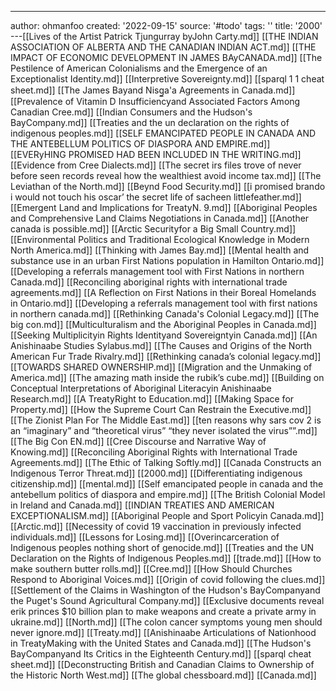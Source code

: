 ---
author: ohmanfoo
created: '2022-09-15'
source: '#todo'
tags: ''
title: '2000'
---[[Lives of the Artist Patrick Tjungurray byJohn Carty.md]]
[[THE INDIAN ASSOCIATION OF ALBERTA AND THE CANADIAN INDIAN ACT.md]]
[[THE IMPACT OF ECONOMIC DEVELOPMENT IN JAMES BAyCANADA.md]]
[[The Pestilence of American Colonialisms and the Emergence of an Exceptionalist Identity.md]]
[[Interpretive Sovereignty.md]]
[[sparql 1 1 cheat sheet.md]]
[[The James Bayand Nisg̲a'a Agreements in Canada.md]]
[[Prevalence of Vitamin D Insufficiencyand Associated Factors Among Canadian Cree.md]]
[[Indian Consumers and the Hudson's BayCompany.md]]
[[Treaties and the un declaration on the rights of indigenous peoples.md]]
[[SELF EMANCIPATED PEOPLE IN CANADA AND THE ANTEBELLUM POLITICS OF DIASPORA AND EMPIRE.md]]
[[EVERyHING PROMISED HAD BEEN INCLUDED IN THE WRITING.md]]
[[Evidence from Cree Dialects.md]]
[[The secret irs files trove of never before seen records reveal how the wealthiest avoid income tax.md]]
[[The Leviathan of the North.md]]
[[Beynd Food Security.md]]
[[i promised brando i would not touch his oscar’ the secret life of sacheen littlefeather.md]]
[[Emergent Land and Implications for TreatyN. 9.md]]
[[Aboriginal Peoples and Comprehensive Land Claims Negotiations in Canada.md]]
[[Another canada is possible.md]]
[[Arctic Securityfor a Big Small Country.md]]
[[Environmental Politics and Traditional Ecological Knowledge in Modern North America.md]]
[[Thinking with James Bay.md]]
[[Mental health and substance use in an urban First Nations population in Hamilton Ontario.md]]
[[Developing a referrals management tool with First Nations in northern Canada.md]]
[[Reconciling aboriginal rights with international trade agreements.md]]
[[A Reflection on First Nations in their Boreal Homelands in Ontario.md]]
[[Developing a referrals management tool with first nations in northern canada.md]]
[[Rethinking Canada's Colonial Legacy.md]]
[[The big con.md]]
[[Multiculturalism and the Aboriginal Peoples in Canada.md]]
[[Seeking Multiplicityin Rights Identityand Sovereigntyin Canada.md]]
[[An Anishinaabe Studies Sylabus.md]]
[[The Causes and Origins of the North American Fur Trade Rivalry.md]]
[[Rethinking canada’s colonial legacy.md]]
[[TOWARDS SHARED OWNERSHIP.md]]
[[Migration and the Unmaking of America.md]]
[[The amazing math inside the rubik’s cube.md]]
[[Building on Conceptual Interpretations of Aboriginal Literacyin Anishinaabe Research.md]]
[[A TreatyRight to Education.md]]
[[Making Space for Property.md]]
[[How the Supreme Court Can Restrain the Executive.md]]
[[The Zionist Plan For The Middle East.md]]
[[ten reasons why sars cov 2 is an “imaginary” and “theoretical virus”  “they never isolated the virus””.md]]
[[The Big Con EN.md]]
[[Cree Discourse and Narrative Way of Knowing.md]]
[[Reconciling Aboriginal Rights with International Trade Agreements.md]]
[[The Ethic of Talking Softly.md]]
[[Canada Constructs an Indigenous Terror Threat.md]]
[[2000.md]]
[[Differentiating indigenous citizenship.md]]
[[mental.md]]
[[Self emancipated people in canada and the antebellum politics of diaspora and empire.md]]
[[The British Colonial Model in Ireland and Canada.md]]
[[INDIAN TREATIES AND AMERICAN EXCEPTIONALISM.md]]
[[Aboriginal People and Sport Policyin Canada.md]]
[[Arctic.md]]
[[Necessity of covid 19 vaccination in previously infected individuals.md]]
[[Lessons for Losing.md]]
[[Overincarceration of Indigenous peoples nothing short of genocide.md]]
[[Treaties and the UN Declaration on the Rights of Indigenous Peoples.md]]
[[trade.md]]
[[How to make southern butter rolls.md]]
[[Cree.md]]
[[How Should Churches Respond to Aboriginal Voices.md]]
[[Origin of covid following the clues.md]]
[[Settlement of the Claims in Washington of the Hudson's BayCompanyand the Puget's Sound Agricultural Company.md]]
[[Exclusive documents reveal erik princes $10 billion plan to make weapons and create a private army in ukraine.md]]
[[North.md]]
[[The colon cancer symptoms young men should never ignore.md]]
[[Treaty.md]]
[[Anishinaabe Articulations of Nationhood in TreatyMaking with the United States and Canada.md]]
[[The Hudson's BayCompanyand Its Critics in the Eighteenth Century.md]]
[[sparql cheat sheet.md]]
[[Deconstructing British and Canadian Claims to Ownership of the Historic North West.md]]
[[The global chessboard.md]]
[[Canada.md]]
